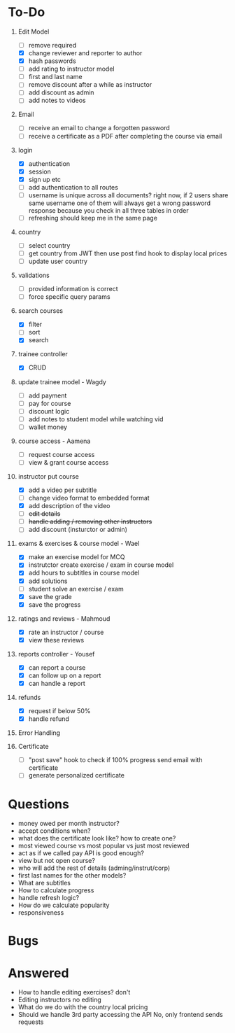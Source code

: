# To-Do

1. Edit Model
   - [ ] remove required
   - [x] change reviewer and reporter to author
   - [x] hash passwords
   - [ ] add rating to instructor model
   - [ ] first and last name
   - [ ] remove discount after a while as instructor
   - [ ] add discount as admin
   - [ ] add notes to videos

1. Email
   - [ ] receive an email to change a forgotten password
   - [ ] receive a certificate as a PDF after completing the course via email

1. login
   - [x] authentication
   - [x] session
   - [x] sign up etc
   - [ ] add authentication to all routes
   - [ ] username is unique across all documents? right now, if 2 users share same username one of them will always get a wrong password response because you check in all three tables in order
   - [ ] refreshing should keep me in the same page

1. country
   - [ ] select country
   - [ ] get country from JWT then use post find hook to display local prices
   - [ ] update user country

1. validations
   - [ ] provided information is correct
   - [ ] force specific query params

1. search courses
   - [x] filter
   - [ ] sort
   - [x] search

1. trainee controller
   - [x] CRUD
   
1. update trainee model - Wagdy
   - [ ] add payment
   - [ ] pay for course
   - [ ] discount logic
   - [ ] add notes to student model while watching vid
   - [ ] wallet money
 
1. course access - Aamena
   - [ ] request course access
   - [ ] view & grant course access
 
1. instructor put course
   - [x] add a video per subtitle
   - [ ] change video format to embedded format
   - [x] add description of the video
   - [ ] ~~edit details~~
   - [ ] ~~handle adding / removing other instructors~~
   - [ ] add discount (insturctor or admin)
  
1. exams & exercises & course model - Wael
   - [x] make an exercise model for MCQ
   - [x] instrutctor create exercise / exam in course model
   - [x] add hours to subtitles in course model
   - [x] add solutions
   - [ ] student solve an exercise / exam
   - [x] save the grade
   - [x] save the progress
  
1. ratings and reviews - Mahmoud
   - [x] rate an instructor / course
   - [x] view these reviews

1.  reports controller - Yousef
    - [x] can report a course
    - [x] can follow up on a report
    - [x] can handle a report
  
1. refunds
   - [x] request if below 50%
   - [x] handle refund
   
1. Error Handling
    
1. Certificate
   - [ ] "post save" hook to check if 100% progress send email with certificate
   - [ ] generate personalized certificate

# Questions
   - money owed per month instructor?
   - accept conditions when?
   - what does the certificate look like? how to create one?
   - most viewed course vs most popular vs just most reviewed
   - act as if we called pay API is good enough?
   - view but not open course?
   - who will add the rest of details (adming/instrut/corp)
   - first last names for the other models?
   - What are subtitles
   - How to calculate progress
   - handle refresh logic?
   - How do we calculate popularity
   - responsiveness

# Bugs

# Answered
   - How to handle editing exercises?
      don't
   - Editing instructors
      no editing
   - What do we do with the country
      local pricing
   - Should we handle 3rd party accessing the API
      No, only frontend sends requests

